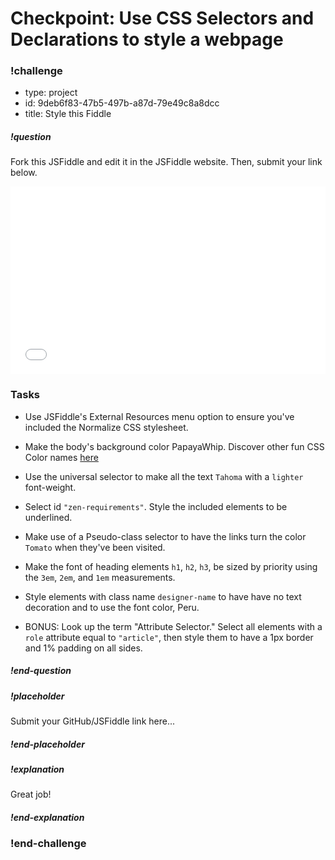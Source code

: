 # Checkpoint: Use CSS Selectors and Declarations to style a webpage

### !challenge

* type: project
* id: 9deb6f83-47b5-497b-a87d-79e49c8a8dcc
* title: Style this Fiddle

##### !question

Fork this JSFiddle and edit it in the JSFiddle website. Then, submit your link below.

<iframe width="100%" height="300" src="//jsfiddle.net/83nweg4g/1/embedded/result,html,css/" allowfullscreen="allowfullscreen" frameborder="0"></iframe>

### Tasks
* Use JSFiddle's External Resources menu option to ensure you've included the Normalize CSS stylesheet.
* Make the body's background color PapayaWhip. Discover other fun CSS Color names [here](http://www.color-hex.com/color-names.html)
* Use the universal selector to make all the text `Tahoma` with a `lighter` font-weight.
* Select id `"zen-requirements"`. Style the included elements to be underlined.  
* Make use of a Pseudo-class selector to have the links turn the color `Tomato` when they've been visited.
* Make the font of heading elements `h1`, `h2`, `h3`, be sized by priority using the `3em`, `2em`, and `1em` measurements.
* Style elements with class name `designer-name` to have have no text decoration and to use the font color, Peru.

* BONUS: Look up the term "Attribute Selector." Select all elements with a `role` attribute equal to `"article"`, then style them to have a 1px border and 1% padding on all sides.

##### !end-question

##### !placeholder

Submit your GitHub/JSFiddle link here...

##### !end-placeholder

##### !explanation

Great job!

##### !end-explanation

### !end-challenge
